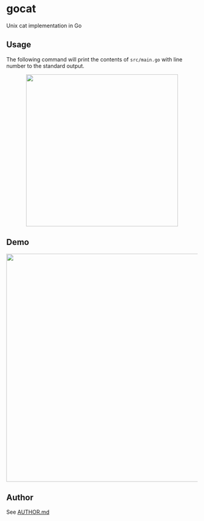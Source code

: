 # gocat
Unix cat implementation in Go

## Usage

The following command will print the contents of `src/main.go` with line number to the standard output.

<p align="center">
    <img width='400' src="images/usage.png">
</p>

## Demo

<p align="center">
    <img width='600' src="https://media.giphy.com/media/nfPuCTHWn76xT5a0YN/giphy.gif">
</p>

## Author

See [AUTHOR.md](AUTHOR.md)
